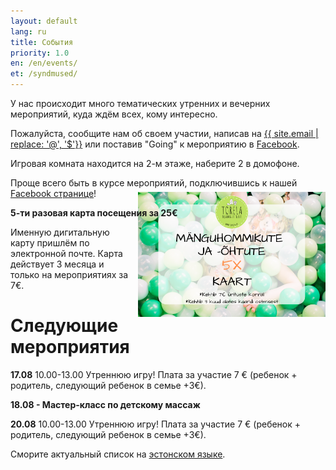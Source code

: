 ```yaml
---
layout: default
lang: ru
title: События
priority: 1.0
en: /en/events/
et: /syndmused/
---
```

У нас происходит много тематических утренних и вечерних мероприятий, куда ждём всех, кому интересно.

Пожалуйста, сообщите нам об своем участии, 
написав на [{{ site.email | replace: '@', '$'}}](mailto) или поставив "Going" к мероприятию в [Facebook](https://www.facebook.com/pg/Torelamangutuba/events/).

Игровая комната находится на 2-м этаже, наберите 2 в домофоне.

Проще всего быть в курсе мероприятий, подключившись к нашей [Facebook странице](https://www.facebook.com/pg/Torelamangutuba/events/)!

**5-ти разовая карта посещения за 25€**

<img alt="5x card" src="../../syndmused/5x-kaart.png" height="200" style="float: right; margin-top: -4em; margin-left: 1em">

Именную дигитальную карту пришлём по электронной почте. Карта действует 3 месяца и только на мероприятиях за 7€.

# Следующие мероприятия

**17.08**
10.00-13.00
Утреннюю игру!
Плата за участие 7 € (ребенок + родитель, следующий ребенок в семье +3€).


**18.08 - Mастер-класс по детскому массаж**


**20.08**
10.00-13.00
Утреннюю игру!
Плата за участие 7 € (ребенок + родитель, следующий ребенок в семье +3€).




Сморите актуальный список на [эстонском языке](/syndmused/).
